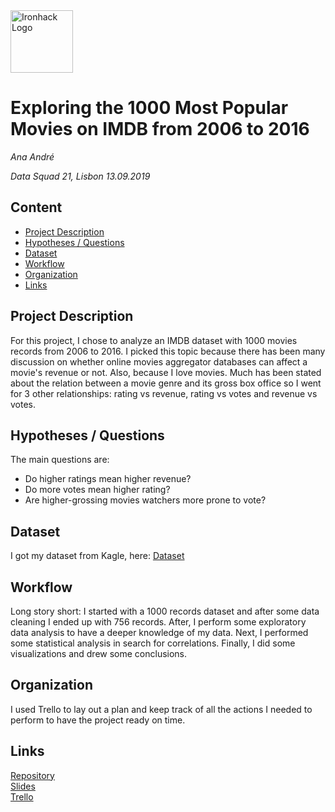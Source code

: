 <img src="https://bit.ly/2VnXWr2" alt="Ironhack Logo" width="100"/>

# Exploring the 1000 Most Popular Movies on IMDB from 2006 to 2016
*Ana André*

*Data Squad 21, Lisbon 13.09.2019*

## Content
- [Project Description](#project-description)
- [Hypotheses / Questions](#hypotheses-/-questions)
- [Dataset](#dataset)
- [Workflow](#workflow)
- [Organization](#organization)
- [Links](#links)

<a name="project-description"></a>

## Project Description
For this project, I chose to analyze an IMDB dataset with 1000 movies records from 2006 to 2016.
I picked this topic because there has been many discussion on whether online movies aggregator databases can affect a movie's revenue or not. Also, because I love movies.
Much has been stated about the relation between a movie genre and its gross box office so I went for 3 other relationships: rating vs revenue, rating vs votes and revenue vs votes.

<a name="hypotheses-/-questions"></a>

## Hypotheses / Questions
The main questions are:
- Do higher ratings mean higher revenue?
- Do more votes mean higher rating?
- Are higher-grossing movies watchers more prone to vote?

<a name="dataset"></a>

## Dataset
I got my dataset from Kagle, here: 
[Dataset](https://www.kaggle.com/PromptCloudHQ/imdb-data) 

<a name="workflow"></a>

## Workflow
Long story short: I started with a 1000 records dataset and after some data cleaning I ended up with 756 records. After, I perform some exploratory data analysis to have a deeper knowledge of my data.
Next, I performed some statistical analysis in search for correlations. Finally, I did some visualizations and drew some conclusions.

<a name="organization"></a>

## Organization
I used Trello to lay out a plan and keep track of all the actions I needed to perform to have the project ready on time.

<a name="links"></a>

## Links
[Repository](https://github.com/Ana-Andre/Project-Week-4)  
[Slides](https://www.canva.com/design/DADlSes2lSw/EQwGN7iok2_0vJNTayvIQA/view?utm_content=DADlSes2lSw&utm_campaign=designshare&utm_medium=link&utm_source=sharebutton)  
[Trello](https://trello.com/b/uWFKkLV2/project-4)  
